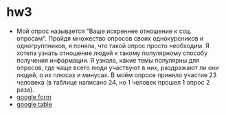 # hw3

* Мой опрос называется "Ваше искреннее отношение к соц. опросам". Пройдя множество опросов своих однокурсников и одногруппников, я поняла, что такой опрос просто необходим. Я хотела узнать отношение людей к такому популярному способу получения информации. Я узнала, какие темы популярны для опросов, где чаще всего люди участвуют в них, раздражают ли они людей, о их плюсах и минусах. В моём опросе приняло участие 23 человека (в таблице написано 24, но 1 человек прошел 1 опрос 2 раза).
* [google form](https://docs.google.com/forms/d/1Gus9pzWF6a-jWHrhobB0JayUGM58r-pZJfwHkx4ZY3w/closedform)
* [google table](https://docs.google.com/spreadsheets/d/1yzjAElaPnRqv_VqTSLerm0OIHHT_doXdrRD5NSXzjOM/edit#gid=129030191&fvid=51130702)
